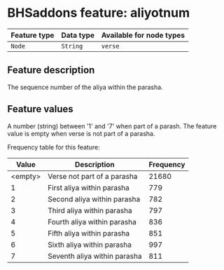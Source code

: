 #  BHSaddons feature: aliyotnum

Feature type | Data type | Available for node types
---  | --- | --- 
`Node`|`String`|`verse`

## Feature description

The sequence number of the aliya within the parasha.

## Feature values

A number (string) between '1' and '7' when part of a parash. The feature value is empty when verse is not part of a parasha.

Frequency table for this feature:

Value | Description | Frequency
---|---|---
&lt;empty&gt;|Verse not part of a parasha|21680
1|First aliya within parasha|779
2|Second aliya within parasha|782
3|Third aliya within parasha|797
4|Fourth aliya within parasha|836
5|Fifth aliya within parasha|851
6|Sixth aliya within parasha|997
7|Seventh aliya within parasha|811

